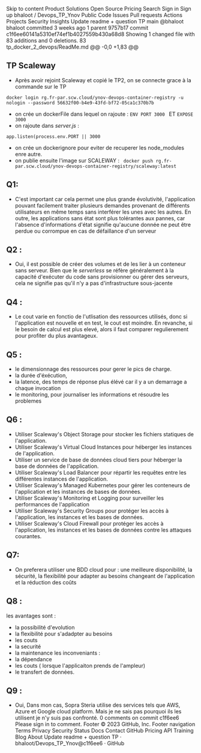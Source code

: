 Skip to content
Product
Solutions
Open Source
Pricing
Search
Sign in
Sign up
bhaloot
/
Devops_TP_Ynov
Public
Code
Issues
Pull requests
Actions
Projects
Security
Insights
Update readme + question TP
 main
@bhaloot
bhaloot committed 3 weeks ago 
1 parent 9757b17 commit c1f6ee60141a5310ef74ef1b4027559b430a68d8
Showing 1 changed file with 83 additions and 0 deletions.
 83  
tp_docker_2_devops/ReadMe.md
@@ -0,0 +1,83 @@
## TP Scaleway 

- Après avoir rejoint Scaleway et copié le TP2, on se connecte grace à la commande sur le TP 

```docker login rg.fr-par.scw.cloud/ynov-devops-container-registry -u nologin --password 56632f00-b4e9-43fd-bf72-05ca1c370b7b```
- on crée un dockerFile dans lequel on rajoute :
 ``` ENV PORT 3000  ``` ET ``` EXPOSE 3000 ```
 - on rajoute dans *server.js* : 
 
 ```app.listen(process.env.PORT || 3000 ``` 
 - on crée un dockerignore pour eviter de recuperer les node_modules enre autre. 
 - on publie ensuite l'image sur SCALEWAY : 
 ``` docker push rg.fr-par.scw.cloud/ynov-devops-container-registry/scaleway:latest```
 ## Q1:
 - C'est important car cela permet une plus grande évolutivité, l'application pouvant facilement traiter plusieurs demandes provenant de différents utilisateurs en même temps sans interférer les unes avec les autres. En outre, les applications sans état sont plus tolérantes aux pannes, car l'absence d'informations d'état signifie qu'aucune donnée ne peut être perdue ou corrompue en cas de défaillance d'un serveur
 ## Q2 : 
 - Oui, il est possible de créer des volumes et de les lier à un conteneur sans serveur. Bien que le *serverless* se réfère généralement à la capacité d'exécuter du code sans provisionner ou gérer des serveurs, cela ne signifie pas qu'il n'y a pas d'infrastructure sous-jacente
 ## Q4 : 
 - Le cout varie en fonctio de l'utlisation des ressources utilisés, donc si l'application est nouvelle et en test, le cout est moindre. 
 En revanche, si le besoin de calcul est plus elevé, alors il faut comparer regulierement pour profiter du plus avantageux. 
 ## Q5 : 
 - le dimensionnage des ressources pour gerer le pics de charge. 
 - la durée d'éxécution, 
 - la latence, des temps de réponse plus élévé car il y a un demarrage a chaque invocation 
 - le monitoring, pour journaliser les informations et résoudre les problemes
 ## Q6 : 
- Utiliser Scaleway's Object Storage pour stocker les fichiers statiques de l'application.
- Utiliser Scaleway's Virtual Cloud Instances pour héberger les instances de l'application.
- Utiliser un service de base de données cloud tiers pour héberger la base de données de l'application. 
- Utiliser Scaleway's Load Balancer pour répartir les requêtes entre les différentes instances de l'application.
- Utiliser Scaleway's Managed Kubernetes pour gérer les conteneurs de l'application et les instances de bases de données.
- Utiliser Scaleway's Monitoring et Logging pour surveiller les performances de l'application
- Utiliser Scaleway's Security Groups pour protéger les accès à l'application, les instances et les bases de données.
- Utiliser Scaleway's Cloud Firewall pour protéger les accès à l'application, les instances et les bases de données contre les attaques courantes.
## Q7: 
- On preferera utiliser une BDD cloud pour : une meilleure disponibilité, la sécurité, la flexibilité pour adapter au besoins changeant de l'application et la réduction des coûts
## Q8 : 
 les avantages sont : 
 - la possibilité d'evolution 
 - la flexibilité pour s'adadpter au besoins 
 - les couts 
 - la securité
- la maintenance
les inconveniants : 
- la dépendance 
- les couts ( lorsque l'applicaiton prends de l'ampleur)
- le transfert de données. 
## Q9 : 
- Oui, Dans mon cas, Sopra Steria utilise des services tels que AWS, Azure et Google cloud platform. 
Mais je ne sais pas pourquoi ils les utilisent je n'y suis pas confronté. 
0 comments on commit c1f6ee6
Please sign in to comment.
Footer
© 2023 GitHub, Inc.
Footer navigation
Terms
Privacy
Security
Status
Docs
Contact GitHub
Pricing
API
Training
Blog
About
Update readme + question TP · bhaloot/Devops_TP_Ynov@c1f6ee6 · GitHub